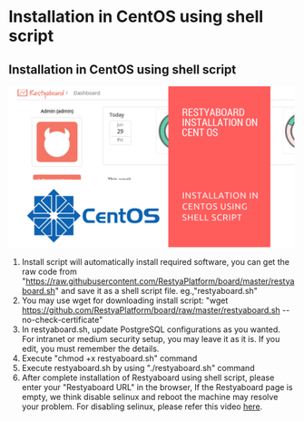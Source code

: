 # Installation in CentOS using shell script

## Installation in CentOS using shell script

[![How to install Restyaboard on CentOs](centos_installation.png)](https://youtu.be/hcnIHZnS1o8)

1.  Install script will automatically install required software, you can get the raw code from "https://raw.githubusercontent.com/RestyaPlatform/board/master/restyaboard.sh" and save it as a shell script file. eg.,"restyaboard.sh"
2.  You may use wget for downloading install script: "wget https://github.com/RestyaPlatform/board/raw/master/restyaboard.sh --no-check-certificate"
3.  In restyaboard.sh, update PostgreSQL configurations as you wanted. For intranet or medium security setup, you may leave it  as it is. If you edit, you must remember the details.
4.  Execute "chmod +x restyaboard.sh" command
5.  Execute restyaboard.sh by using "./restyaboard.sh" command
6.  After complete installation of Restyaboard using shell script, please enter your "Restyaboard URL" in the browser, If the Restyaboard page is empty, we think disable selinux and reboot the machine may resolve your problem. For disabling selinux, please refer this video [here](https://youtu.be/hcnIHZnS1o8?t=150 "Selinux Disablie").